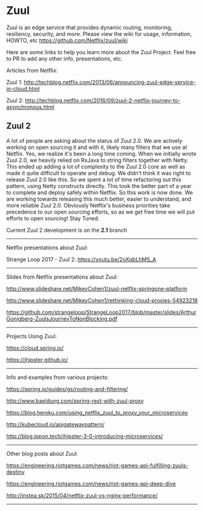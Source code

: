 # Zuul

Zuul is an edge service that provides dynamic routing, monitoring, resiliency, security, and more.
Please view the wiki for usage, information, HOWTO, etc https://github.com/Netflix/zuul/wiki

Here are some links to help you learn more about the Zuul Project. Feel free to PR to add any other info, presentations, etc.

Articles from Netflix:

Zuul 1: http://techblog.netflix.com/2013/06/announcing-zuul-edge-service-in-cloud.html

Zuul 2: http://techblog.netflix.com/2016/09/zuul-2-netflix-journey-to-asynchronous.html

## Zuul 2
  A lot of people are asking about the status of Zuul 2.0.  We are actively working on open sourcing it and with it, likely many filters that we use at Netflix. Yes, we realize it's been a long time coming. When we initially wrote Zuul 2.0, we heavily relied on RxJava to string filters together with Netty. This ended up adding a lot of complexity to the Zuul 2.0 core as well as made it quite difficult to operate and debug. We didn't think it was right to release Zuul 2.0 like this. So we spent a lot of time refactoring out this pattern, using Netty constructs directly. This took the better part of a year to complete and deploy safely within Netflix. So this work is now done. We are working towards releasing this much better, easier to understand, and more reliable Zuul 2.0.  Obviously Netflix's business priorities take precedence to our open sourcing efforts, so as we get free time we will put efforts to open sourcing! Stay Tuned.
  
Current Zuul 2 development is on the __2.1__ branch

---

Netflix presentations about Zuul:

Strange Loop 2017 - Zuul 2: https://youtu.be/2oXqbLhMS_A

---

Slides from Netflix presentations about Zuul:

http://www.slideshare.net/MikeyCohen1/zuul-netflix-springone-platform

http://www.slideshare.net/MikeyCohen1/rethinking-cloud-proxies-54923218

https://github.com/strangeloop/StrangeLoop2017/blob/master/slides/ArthurGonigberg-ZuulsJourneyToNonBlocking.pdf

---

Projects Using Zuul:

https://cloud.spring.io/

https://jhipster.github.io/

---

Info and examples from various projects:

https://spring.io/guides/gs/routing-and-filtering/

http://www.baeldung.com/spring-rest-with-zuul-proxy

https://blog.heroku.com/using_netflix_zuul_to_proxy_your_microservices

http://kubecloud.io/apigatewaypattern/

http://blog.ippon.tech/jhipster-3-0-introducing-microservices/

---

Other blog posts about Zuul:

https://engineering.riotgames.com/news/riot-games-api-fulfilling-zuuls-destiny

https://engineering.riotgames.com/news/riot-games-api-deep-dive

http://instea.sk/2015/04/netflix-zuul-vs-nginx-performance/

---

